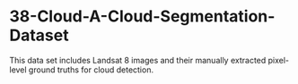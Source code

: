 # 38-Cloud-A-Cloud-Segmentation-Dataset
This data set includes Landsat 8 images and their manually extracted pixel-level ground truths for cloud detection.
